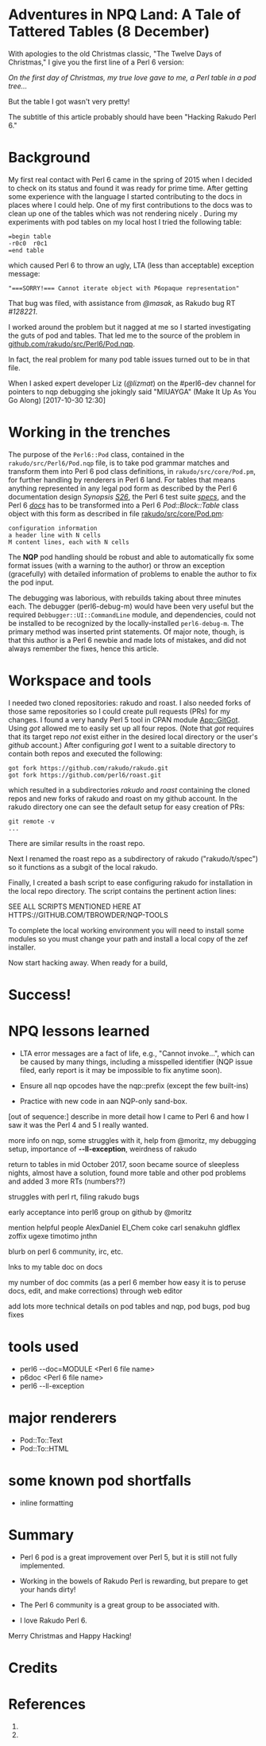 # Adventures in NPQ Land: A Tale of Tattered Tables (8 December)

With apologies to the old Christmas classic, "The Twelve Days of Christmas," I give you the first line of a Perl 6 version:

*On the first day of Christmas, my true love gave to me, a Perl table in a pod tree...*

But the table I got wasn't very pretty!

The subtitle of this article probably should have been "Hacking Rakudo Perl 6."

# Background

My first real contact with Perl 6 came in the spring of 2015 when I
decided to check on its status and found it was ready for prime
time. After getting some experience with the language I started
contributing to the docs in places where I could help. One of my first
contributions to the docs was to clean up one of the tables which was
not rendering nicely .  During my experiments with pod tables on my
local host I tried the following table:

```
=begin table
-r0c0  r0c1
=end table
```

which caused Perl 6 to throw an ugly, LTA (less than acceptable) exception message:

```
"===SORRY!=== Cannot iterate object with P6opaque representation"
```

That bug was filed, with assistance from *@masak*, as Rakudo bug RT *#128221*.

I worked around the problem but it nagged at me so I started
investigating the guts of pod and tables.  That led me to the source
of the problem in [github.com/rakudo/src/Perl6/Pod.nqp](https://github.com/rakudo/rakudo/blob/master/src/Perl6/Pod.nqp).

In fact, the real problem for many pod table issues turned out to be
in that file.

When I asked expert developer Liz (*@lizmat*) on the #perl6-dev channel for pointers to nqp debugging she jokingly said "MIUAYGA" (Make It Up As You Go Along) [2017-10-30 12:30]

# Working in the trenches

The purpose of the ```Perl6::Pod``` class, contained in the
```rakudo/src/Perl6/Pod.nqp``` file, is to take pod grammar matches
and transform them into Perl 6 pod class definitions, in
```rakudo/src/core/Pod.pm```, for further handling by renderers in Perl
6 land.  For tables that means anything represented in any legal pod
form as described by the Perl 6 documentation design *Synopsis*
[*S26*](http://design.perl6.org/S26.html), the Perl 6 test suite
[*specs*](https://github.com/perl6/roast), and the Perl 6
[*docs*](https://docs.perl6.org/) has to be transformed into a Perl 6
*Pod::Block::Table* class object with this form as described in file
[rakudo/src/core/Pod.pm](https://github.com/rakudo/rakudo/blob/master/src/core/Pod.pm):

```
configuration information
a header line with N cells
M content lines, each with N cells
```

The **NQP** pod handling should be robust and able to automatically fix some format issues (with a warning to the author) or throw an exception (gracefully) with detailed information of problems to enable the author to fix the pod input.

The debugging was laborious, with rebuilds taking about three minutes each. The debugger (perl6-debug-m)
would have been very useful but the required ```Debbugger::UI::CommandLine``` module, and dependencies,
could not be installed to be recognized by the locally-installed ```perl6-debug-m```.  The
primary method was inserted print statements.  Of major note, though, is that this author is a
Perl 6 newbie and made lots of mistakes, and did not always remember the fixes, hence this
article.

# Workspace and tools

I needed two cloned repositories: rakudo and roast. I also needed forks of those same
repositories so I could create pull requests (PRs) for my changes. I found a very handy
Perl 5 tool in CPAN module [App::GitGot](https://metacpan.org/pod/distribution/App-GitGot/bin/got).
Using *got* allowed me to easily set up all four repos. (Note that *got* requires that
its target repo *not* exist either in the desired local directory or the user's
*github* account.) After configuring *got* I
went to a suitable directory to contain both repos and executed the following:

```
got fork https://github.com/rakudo/rakudo.git
got fork https://github.com/perl6/roast.git
```

which resulted in a subdirectories *rakudo* and *roast* containing the
cloned repos and new forks of rakudo and roast on my github account.
In the rakudo directory one can see the default setup for easy
creation of PRs:

```
git remote -v
...
```

There are similar results in the roast repo.

Next I renamed the roast repo as a subdirectory of rakudo ("rakudo/t/spec")
so it functions as a subgit of the local rakudo.

Finally, I created a bash script to ease configuring rakudo for installation
in the local repo directory. The script contains the pertinent action lines:

SEE ALL SCRIPTS MENTIONED HERE AT HTTPS://GITHUB.COM/TBROWDER/NQP-TOOLS

To complete the local working environment you will need to install some
modules so you must change your path and install a local copy of the zef installer.

Now start hacking away. When ready for a build,


# Success!

# NPQ lessons learned

+ LTA error messages are a fact of life, e.g., "Cannot invoke...", which can be caused by
many things, including a misspelled identifier (NQP issue filed, early report is it may be impossible to
fix anytime soon).

+ Ensure all nqp opcodes have the nqp::prefix (except the few built-ins)

+ Practice with new code in aan NQP-only sand-box.


[out of sequence:] describe in more detail how I came to Perl 6 and how I saw
it was the Perl 4 and 5  I really wanted.

more info on nqp, some struggles with it, help from @moritz, my debugging setup,
importance of **--ll-exception**, weirdness of rakudo

return to tables in mid October 2017, soon became source of sleepless nights,
almost have a solution, found more table and other pod problems
and added 3 more RTs (numbers??)

struggles with perl rt, filing rakudo bugs

early acceptance into perl6 group on github by @moritz

mention helpful people AlexDaniel El_Chem coke carl senakuhn gldflex
zoffix ugexe timotimo jnthn

blurb on perl 6 community, irc, etc.

lnks to my table doc on docs

my number of doc commits (as a perl 6 member how easy it is to
peruse docs, edit, and make corrections)
through web editor

add lots more technical details on pod tables and nqp,
pod bugs, pod bug fixes

# tools used

+ perl6 --doc=MODULE <Perl 6 file name>
+ p6doc <Perl 6 file name>
+ perl6 --ll-exception

# major renderers

+ Pod::To::Text
+ Pod::To::HTML

# some known pod shortfalls

+ inline formatting

# Summary

+ Perl 6 pod is a great improvement over Perl 5, but it is still not fully implemented.

+ Working in the bowels of Rakudo Perl is rewarding, but prepare to get your hands dirty!

+ The Perl 6 community is a great group to be associated with.

+ I love Rakudo Perl 6.

Merry Christmas and Happy Hacking!

# Credits

# References

1.
2.
